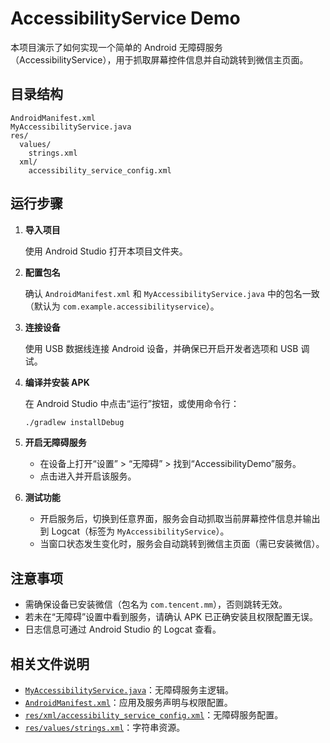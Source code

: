 # AccessibilityService Demo

本项目演示了如何实现一个简单的 Android 无障碍服务（AccessibilityService），用于抓取屏幕控件信息并自动跳转到微信主页面。

## 目录结构

```
AndroidManifest.xml
MyAccessibilityService.java
res/
  values/
    strings.xml
  xml/
    accessibility_service_config.xml
```

## 运行步骤

1. **导入项目**

   使用 Android Studio 打开本项目文件夹。

2. **配置包名**

   确认 `AndroidManifest.xml` 和 `MyAccessibilityService.java` 中的包名一致（默认为 `com.example.accessibilityservice`）。

3. **连接设备**

   使用 USB 数据线连接 Android 设备，并确保已开启开发者选项和 USB 调试。

4. **编译并安装 APK**

   在 Android Studio 中点击“运行”按钮，或使用命令行：

   ```sh
   ./gradlew installDebug
   ```

5. **开启无障碍服务**

   - 在设备上打开“设置” > “无障碍” > 找到“AccessibilityDemo”服务。
   - 点击进入并开启该服务。

6. **测试功能**

   - 开启服务后，切换到任意界面，服务会自动抓取当前屏幕控件信息并输出到 Logcat（标签为 `MyAccessibilityService`）。
   - 当窗口状态发生变化时，服务会自动跳转到微信主页面（需已安装微信）。

## 注意事项

- 需确保设备已安装微信（包名为 `com.tencent.mm`），否则跳转无效。
- 若未在“无障碍”设置中看到服务，请确认 APK 已正确安装且权限配置无误。
- 日志信息可通过 Android Studio 的 Logcat 查看。

## 相关文件说明

- [`MyAccessibilityService.java`](MyAccessibilityService.java)：无障碍服务主逻辑。
- [`AndroidManifest.xml`](AndroidManifest.xml)：应用及服务声明与权限配置。
- [`res/xml/accessibility_service_config.xml`](res/xml/accessibility_service_config.xml)：无障碍服务配置。
- [`res/values/strings.xml`](res/values/strings.xml)：字符串资源。
